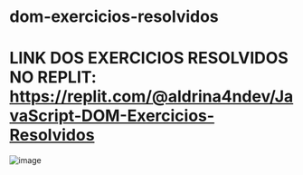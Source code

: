 # dom-exercicios-resolvidos


# LINK DOS EXERCICIOS RESOLVIDOS NO REPLIT: https://replit.com/@aldrina4ndev/JavaScript-DOM-Exercicios-Resolvidos


![image](https://github.com/aldrinreis/dom-exercicios-resolvidos/assets/40066614/01ae50c0-27b2-463e-a6c5-b3f9c88be20c)
